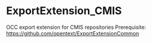 # ExportExtension_CMIS
OCC export extension for CMIS repositories
Prerequisite: https://github.com/opentext/ExportExtensionCommon
